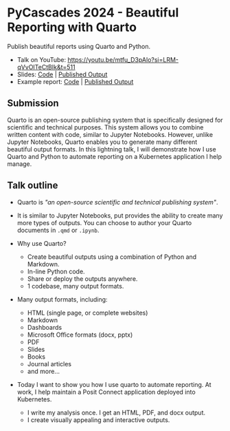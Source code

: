 # PyCascades 2024 - Beautiful Reporting with Quarto

Publish beautiful reports using Quarto and Python.

- Talk on YouTube: <https://youtu.be/mtfu_D3pAlo?si=LRM-qVvOITeCtBIk&t=511>
- Slides: [Code](./slides.qmd) | [Published Output](https://samedwardes.quarto.pub/pycascades-2024-beautiful-reporting-with-quarto-slides/#/title-slide)
- Example report: [Code](./report.qmd) | [Published Output](https://samedwardes.quarto.pub/pycascades-2024-beautiful-reporting-with-quarto/)

## Submission

Quarto is an open-source publishing system that is specifically designed for scientific and technical purposes. This system allows you to combine written content with code, similar to Jupyter Notebooks. However, unlike Jupyter Notebooks, Quarto enables you to generate many different beautiful output formats. In this lightning talk, I will demonstrate how I use Quarto and Python to automate reporting on a Kubernetes application I help manage.

## Talk outline

- Quarto is *"an open-source scientific and technical publishing system"*.

- It is similar to Jupyter Notebooks, put provides the ability to create many more types of outputs. You can choose to author your Quarto documents in `.qmd` or `.ipynb`.

- Why use Quarto?

  - Create beautiful outputs using a combination of Python and Markdown.
  - In-line Python code.
  - Share or deploy the outputs anywhere.
  - 1 codebase, many output formats.

- Many output formats, including:

  - HTML (single page, or complete websites)
  - Markdown
  - Dashboards
  - Microsoft Office formats (docx, pptx)
  - PDF
  - Slides
  - Books
  - Journal articles
  - and more...

- Today I want to show you how I use quarto to automate reporting. At work, I help maintain a Posit Connect application deployed into Kubernetes.

  - I write my analysis once. I get an HTML, PDF, and docx output.
  - I create visually appealing and interactive outputs.

